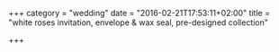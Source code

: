 +++
category = "wedding"
date = "2016-02-21T17:53:11+02:00"
title = "white roses invitation, envelope & wax seal, pre-designed collection"

+++

